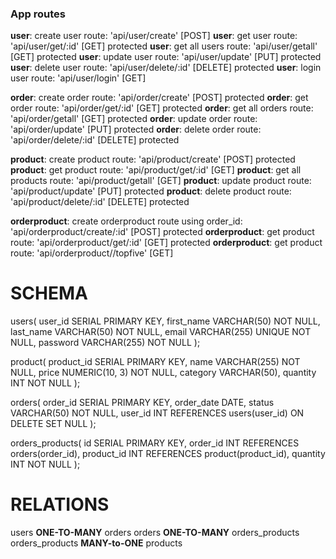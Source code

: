 
### App routes
**user**: create user route: 'api/user/create' [POST] 
**user**: get user route: 'api/user/get/:id' [GET]  protected
**user**: get all users route: 'api/user/getall' [GET] protected
**user**: update user route: 'api/user/update' [PUT] protected
**user**: delete user route: 'api/user/delete/:id' [DELETE] protected
**user**: login user route: 'api/user/login' [GET] 

**order**: create order route: 'api/order/create' [POST] protected
**order**: get order route: 'api/order/get/:id' [GET] protected
**order**: get all orders route: 'api/order/getall' [GET] protected
**order**: update order route: 'api/order/update' [PUT] protected
**order**: delete order route: 'api/order/delete/:id' [DELETE] protected


**product**: create product route: 'api/product/create' [POST] protected
**product**: get product route: 'api/product/get/:id' [GET] 
**product**: get all products route: 'api/product/getall' [GET] 
**product**: update product route: 'api/product/update' [PUT] protected
**product**: delete product route: 'api/product/delete/:id' [DELETE] protected

**orderproduct**: create orderproduct route using order_id: 'api/orderproduct/create/:id' [POST] protected
**orderproduct**: get product route: 'api/orderproduct/get/:id' [GET] protected
**orderproduct**: get product route: 'api/orderproduct//topfive' [GET] 



# SCHEMA
users(
  user_id SERIAL PRIMARY KEY,
  first_name VARCHAR(50) NOT NULL,
  last_name VARCHAR(50) NOT NULL,
  email VARCHAR(255) UNIQUE NOT NULL,
  password VARCHAR(255) NOT NULL
);

product(
  product_id SERIAL PRIMARY KEY,
  name VARCHAR(255) NOT NULL,
  price NUMERIC(10, 3) NOT NULL,
  category VARCHAR(50),
  quantity INT NOT NULL
);

orders(
  order_id SERIAL PRIMARY KEY,
  order_date DATE,
  status VARCHAR(50) NOT NULL,
  user_id INT REFERENCES users(user_id) ON DELETE SET NULL
);

orders_products(
  id SERIAL PRIMARY KEY,
  order_id INT REFERENCES orders(order_id),
  product_id INT REFERENCES product(product_id),
  quantity INT NOT NULL
);

# RELATIONS

users **ONE-TO-MANY** orders
orders **ONE-TO-MANY** orders_products
orders_products **MANY-to-ONE** products




